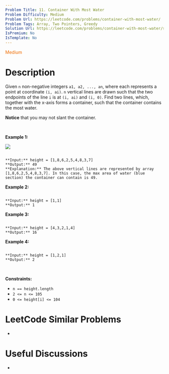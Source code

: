 ```yaml
---
Problem Title: 11. Container With Most Water
Problem Difficulty: Medium
Problem Url: https://leetcode.com/problems/container-with-most-water/
Problem Tags: Array, Two Pointers, Greedy
Solution Url: https://leetcode.com/problems/container-with-most-water/solution/
IsPremium: No
IsTemplate: No
---
```


<span style="color: rgb(239, 108, 0);">Medium</span>

# Description

Given `n` non-negative integers `a1, a2, ..., an`, where each represents a point at coordinate `(i, ai)`. `n` vertical lines are drawn such that the two endpoints of the line `i` is at `(i, ai)` and `(i, 0)`. Find two lines, which, together with the x-axis forms a container, such that the container contains the most water.


**Notice** that you may not slant the container.


 


**Example 1:**


![](https://s3-lc-upload.s3.amazonaws.com/uploads/2018/07/17/question_11.jpg)

```

**Input:** height = [1,8,6,2,5,4,8,3,7]
**Output:** 49
**Explanation:** The above vertical lines are represented by array [1,8,6,2,5,4,8,3,7]. In this case, the max area of water (blue section) the container can contain is 49.

```

**Example 2:**



```

**Input:** height = [1,1]
**Output:** 1

```

**Example 3:**



```

**Input:** height = [4,3,2,1,4]
**Output:** 16

```

**Example 4:**



```

**Input:** height = [1,2,1]
**Output:** 2

```

 


**Constraints:**


* `n == height.length`
* `2 <= n <= 105`
* `0 <= height[i] <= 104`




# LeetCode Similar Problems

- []()

# Useful Discussions

- []()
